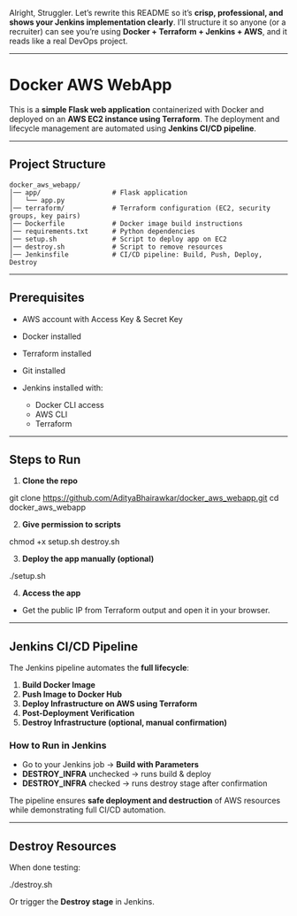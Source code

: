 Alright, Struggler. Let’s rewrite this README so it’s **crisp, professional, and shows your Jenkins implementation clearly**. I’ll structure it so anyone (or a recruiter) can see you’re using **Docker + Terraform + Jenkins + AWS**, and it reads like a real DevOps project.

---

# Docker AWS WebApp

This is a **simple Flask web application** containerized with Docker and deployed on an **AWS EC2 instance using Terraform**. The deployment and lifecycle management are automated using **Jenkins CI/CD pipeline**.

---

## Project Structure

```
docker_aws_webapp/
│── app/                  # Flask application
│   └── app.py
│── terraform/            # Terraform configuration (EC2, security groups, key pairs)
│── Dockerfile            # Docker image build instructions
│── requirements.txt      # Python dependencies
│── setup.sh              # Script to deploy app on EC2
│── destroy.sh            # Script to remove resources
│── Jenkinsfile           # CI/CD pipeline: Build, Push, Deploy, Destroy
```

---

## Prerequisites

* AWS account with Access Key & Secret Key
* Docker installed
* Terraform installed
* Git installed
* Jenkins installed with:

  * Docker CLI access
  * AWS CLI
  * Terraform

---

## Steps to Run

1. **Clone the repo**

git clone https://github.com/AdityaBhairawkar/docker_aws_webapp.git
cd docker_aws_webapp

2. **Give permission to scripts**

chmod +x setup.sh destroy.sh

3. **Deploy the app manually (optional)**

./setup.sh

4. **Access the app**

* Get the public IP from Terraform output and open it in your browser.

---

## Jenkins CI/CD Pipeline

The Jenkins pipeline automates the **full lifecycle**:

1. **Build Docker Image**
2. **Push Image to Docker Hub**
3. **Deploy Infrastructure on AWS using Terraform**
4. **Post-Deployment Verification**
5. **Destroy Infrastructure (optional, manual confirmation)**

### How to Run in Jenkins

* Go to your Jenkins job → **Build with Parameters**
* **DESTROY_INFRA** unchecked → runs build & deploy
* **DESTROY_INFRA** checked → runs destroy stage after confirmation

The pipeline ensures **safe deployment and destruction** of AWS resources while demonstrating full CI/CD automation.

---

## Destroy Resources

When done testing:

./destroy.sh

Or trigger the **Destroy stage** in Jenkins.